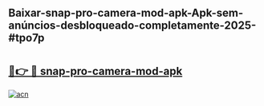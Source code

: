 ## Baixar-snap-pro-camera-mod-apk-Apk-sem-anúncios-desbloqueado-completamente-2025-#tpo7p

# <h2><a href="https://ainizakaria.my?title=snap-pro-camera-mod-apk&ref=22M">🔗👉 🔴 snap-pro-camera-mod-apk</a></h2>

[![acn](https://github.com/user-attachments/assets/0f9c940e-d8b0-45ae-aac7-cd30a18b3e1c)](https://ainizakaria.my?title=snap-pro-camera-mod-apk&ref=22M)

